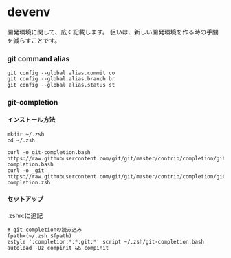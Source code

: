 # devenv
開発環境に関して、広く記載します。
狙いは、新しい開発環境を作る時の手間を減らすことです。

### git command alias
```
git config --global alias.commit co
git config --global alias.branch br
git config --global alias.status st
```

### git-completion
#### インストール方法
```
mkdir ~/.zsh
cd ~/.zsh

curl -o git-completion.bash https://raw.githubusercontent.com/git/git/master/contrib/completion/git-completion.bash
curl -o _git https://raw.githubusercontent.com/git/git/master/contrib/completion/git-completion.zsh
```

#### セットアップ
.zshrcに追記
```
# git-completionの読み込み
fpath=(~/.zsh $fpath)
zstyle ':completion:*:*:git:*' script ~/.zsh/git-completion.bash
autoload -Uz compinit && compinit
```
